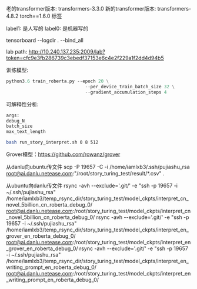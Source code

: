 老的transformer版本: transformers-3.3.0
新的transformer版本: transformers-4.8.2
torch==1.6.0
标签

label1: 是人写的 label0: 是机器写的

tensorboard --logdir . --bind_all

lab path: http://10.240.137.235:2009/lab?token=cfc9e3fb286739c3ebedf37153e6c4e2f229a1f2dd4d94b5

训练模型:
```python
python3.6 train_roberta.py --epoch 20 \
                              --per_device_train_batch_size 32 \
                              --gradient_accumulation_steps 4
```

可解释性分析:
```bash
args:
debug_N
batch_size
max_text_length

bash run_story_interpret.sh 0 8 512
```

Grover模型：https://github.com/rowanz/grover

从danlu向ubuntu传文件
scp -P 19657 -C -i /home/iamlxb3/.ssh/pujiashu_rsa  root@ai.danlu.netease.com:"/root/story_turing_test/result/*.csv" .

从ubuntu向danlu传文件
rsync -avh --exclude='.git/' -e "ssh -p 19657 -i ~/.ssh/pujiashu_rsa" /home/iamlxb3/temp_rsync_dir/story_turing_test/model_ckpts/interpret_cn_novel_5billion_cn_roberta_debug_0/ root@ai.danlu.netease.com:/root/story_turing_test/model_ckpts/interpret_cn_novel_5billion_cn_roberta_debug_0/
rsync -avh --exclude='.git/' -e "ssh -p 19657 -i ~/.ssh/pujiashu_rsa" /home/iamlxb3/temp_rsync_dir/story_turing_test/model_ckpts/interpret_en_grover_en_roberta_debug_0/ root@ai.danlu.netease.com:/root/story_turing_test/model_ckpts/interpret_en_grover_en_roberta_debug_0/
rsync -avh --exclude='.git/' -e "ssh -p 19657 -i ~/.ssh/pujiashu_rsa" /home/iamlxb3/temp_rsync_dir/story_turing_test/model_ckpts/interpret_en_writing_prompt_en_roberta_debug_0/ root@ai.danlu.netease.com:/root/story_turing_test/model_ckpts/interpret_en_writing_prompt_en_roberta_debug_0/
